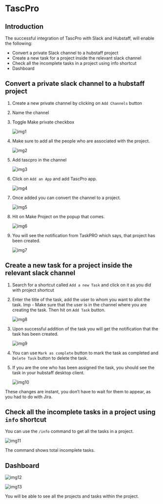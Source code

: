 #   **TascPro**

##  **Introduction**

The successful integration of TascPro with Slack and Hubstaff, will enable the following:

*   Convert a private Slack channel to a hubstaff project
*   Create a new task for a project inside the relevant slack channel
*   Check all the incomplete tasks in a project using info shortcut
*   Dashboard

##  **Convert a private slack channel to a hubstaff project**

1. Create a new private channel by clicking on `Add Channels` button
2. Name the channel
3. Toggle Make private checkbox

    ![img1](../images\Initial-images\TascPro\img1.png)

4. Make sure to add all the people who are associated with the project.

    ![img2](../images\Initial-images\TascPro\img2.png) 

5. Add tascpro in the channel

    ![img3](../images\Initial-images\TascPro\img3.png) 

6. Click on `Add an App` and add TascPro app.

    ![img4](../images\Initial-images\TascPro\img4.png)

7. Once added you can convert the channel to a project.

    ![img5](../images\Initial-images\TascPro\img5.png)

8. Hit on Make Project on the popup that comes.

    ![img6](../images\Initial-images\TascPro\img6.png)

9. You will see the notification from TaskPRO which says, that project has been created.

    ![img7](../images\Initial-images\TascPro\img7.png)


##  **Create a new task for a project inside the relevant slack channel**

1. Search for a shortcut called `Add a new Task` and click on it as you did with project shortcut
2. Enter the title of the task, add the user to whom you want to allot the task. Imp - Make sure that the user is in the channel where you are creating the task. Then hit on `Add Task` button.

     ![img8](../images\Initial-images\TascPro\img8.png)

3. Upon successful addition of the task you will get the notification that the task has been created.

    ![img9](../images\Initial-images\TascPro\img9.png)

4. You can use `Mark as complete` button to mark the task as completed and `Delete Task` button to delete the task.
5.  If you are the one who has been assigned the task, you should see the task in your hubstaff desktop client.

    ![img10](../images\Initial-images\TascPro\img10.png)

These changes are instant, you don’t have to wait for them to appear, as you had to do with Jira.

##  **Check all the incomplete tasks in a project using `info` shortcut**

You can use the `/info` command to get all the tasks in a project.

![img11](../images\Initial-images\TascPro\img11.png)

The command shows total incomplete tasks.

##  **Dashboard**

![img12](../images\Initial-images\TascPro\img12.png)

![img13](../images\Initial-images\TascPro\img13.png)

You will be able to see all the projects and tasks within the project.
